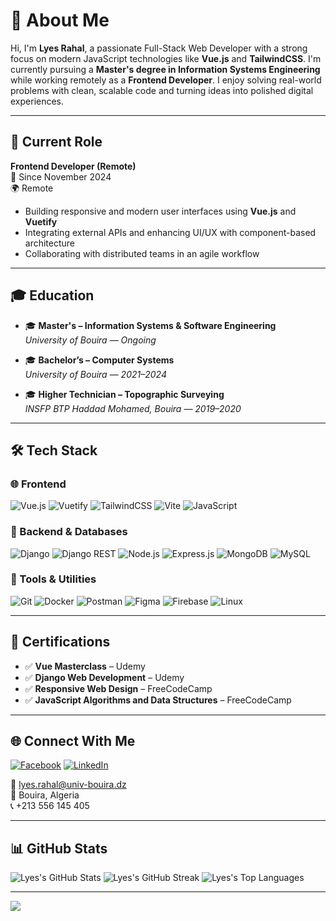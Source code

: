 # 💫 About Me

Hi, I'm **Lyes Rahal**, a passionate Full-Stack Web Developer with a strong focus on modern JavaScript technologies like **Vue.js** and **TailwindCSS**. I'm currently pursuing a **Master's degree in Information Systems Engineering** while working remotely as a **Frontend Developer**. I enjoy solving real-world problems with clean, scalable code and turning ideas into polished digital experiences.

---

## 💼 Current Role

**Frontend Developer (Remote)**  
📅 Since November 2024  
🌍 Remote  

- Building responsive and modern user interfaces using **Vue.js** and **Vuetify**  
- Integrating external APIs and enhancing UI/UX with component-based architecture  
- Collaborating with distributed teams in an agile workflow

---

## 🎓 Education

- 🎓 **Master's – Information Systems & Software Engineering**  
  *University of Bouira* — *Ongoing*

- 🎓 **Bachelor’s – Computer Systems**  
  *University of Bouira* — *2021–2024*

- 🎓 **Higher Technician – Topographic Surveying**  
  *INSFP BTP Haddad Mohamed, Bouira* — *2019–2020*

---

## 🛠️ Tech Stack

### 🌐 Frontend
![Vue.js](https://img.shields.io/badge/Vue.js-35495E?style=for-the-badge&logo=vuedotjs&logoColor=4FC08D)
![Vuetify](https://img.shields.io/badge/Vuetify-1867C0?style=for-the-badge&logo=vuetify&logoColor=white)
![TailwindCSS](https://img.shields.io/badge/TailwindCSS-38B2AC?style=for-the-badge&logo=tailwind-css&logoColor=white)
![Vite](https://img.shields.io/badge/Vite-646CFF?style=for-the-badge&logo=vite&logoColor=white)
![JavaScript](https://img.shields.io/badge/JavaScript-F7DF1E?style=for-the-badge&logo=javascript&logoColor=black)

### 🧩 Backend & Databases
![Django](https://img.shields.io/badge/Django-092E20?style=for-the-badge&logo=django&logoColor=white)
![Django REST](https://img.shields.io/badge/Django%20REST-ff1709?style=for-the-badge&logo=django&logoColor=white)
![Node.js](https://img.shields.io/badge/Node.js-6DA55F?style=for-the-badge&logo=node.js&logoColor=white)
![Express.js](https://img.shields.io/badge/Express.js-404D59?style=for-the-badge&logo=express&logoColor=white)
![MongoDB](https://img.shields.io/badge/MongoDB-4EA94B?style=for-the-badge&logo=mongodb&logoColor=white)
![MySQL](https://img.shields.io/badge/MySQL-4479A1?style=for-the-badge&logo=mysql&logoColor=white)

### 🧰 Tools & Utilities
![Git](https://img.shields.io/badge/Git-F05032?style=for-the-badge&logo=git&logoColor=white)
![Docker](https://img.shields.io/badge/Docker-2496ED?style=for-the-badge&logo=docker&logoColor=white)
![Postman](https://img.shields.io/badge/Postman-FF6C37?style=for-the-badge&logo=postman&logoColor=white)
![Figma](https://img.shields.io/badge/Figma-F24E1E?style=for-the-badge&logo=figma&logoColor=white)
![Firebase](https://img.shields.io/badge/Firebase-039BE5?style=for-the-badge&logo=firebase)
![Linux](https://img.shields.io/badge/Linux-FCC624?style=for-the-badge&logo=linux&logoColor=black)

---

## 📜 Certifications

- ✅ **Vue Masterclass** – Udemy  
- ✅ **Django Web Development** – Udemy  
- ✅ **Responsive Web Design** – FreeCodeCamp  
- ✅ **JavaScript Algorithms and Data Structures** – FreeCodeCamp

---

## 🌐 Connect With Me

[![Facebook](https://img.shields.io/badge/Facebook-1877F2?style=for-the-badge&logo=facebook&logoColor=white)](https://www.facebook.com/ilyes.rhl.5)
[![LinkedIn](https://img.shields.io/badge/LinkedIn-0077B5?style=for-the-badge&logo=linkedin&logoColor=white)](https://linkedin.com/in/rahal-lyes)

📧 lyes.rahal@univ-bouira.dz  
📍 Bouira, Algeria  
📞 +213 556 145 405  

---

## 📊 GitHub Stats

![Lyes's GitHub Stats](https://github-readme-stats.vercel.app/api?username=LyesRahal&theme=dark&hide_border=false&include_all_commits=true&count_private=false)
![Lyes's GitHub Streak](https://github-readme-streak-stats.herokuapp.com/?user=LyesRahal&theme=dark&hide_border=false)
![Lyes's Top Languages](https://github-readme-stats.vercel.app/api/top-langs/?username=LyesRahal&theme=dark&hide_border=false&layout=compact)

---

[![](https://visitcount.itsvg.in/api?id=LyesRahal&icon=0&color=0)](https://visitcount.itsvg.in)
